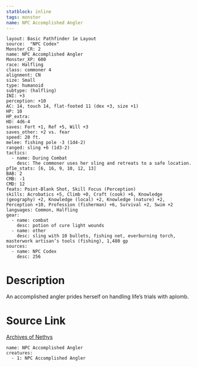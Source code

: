 ```yaml
---
statblock: inline
tags: monster
name: NPC Accomplished Angler
---
```

```statblock
layout: Basic Pathfinder 1e Layout
source:  "NPC Codex"
Monster_CR: 2
name: NPC Accomplished Angler
Monster_XP: 600
race: Halfling
class: commoner 4
alignment: CN
size: Small
type: humanoid
subtype: (halfling)
INI: +3
perception: +10
AC: 14, touch 14, flat-footed 11 (dex +3, size +1)
HP: 10
HP_extra: 
HD: 4d6-4
saves: Fort +1, Ref +5, Will +3
saves_other: +2 vs. fear
speed: 20 ft.
melee: fishing pole -3 (1d4-2)
ranged: sling +6 (1d3-2)
tactics:
  - name: During Combat
    desc: The commoner uses her sling and retreats to a safe location.
pf1e_stats: [6, 16, 9, 10, 12, 13]
BAB: 2
CMB: -1
CMD: 12
feats: Point-Blank Shot, Skill Focus (Perception)
skills: Acrobatics +5, Climb +0, Craft (cook) +6, Knowledge (geography) +2, Knowledge (local) +2, Knowledge (nature) +2, Perception +10, Profession (fisherman) +6, Survival +2, Swim +2
languages: Common, Halfling
gear:
  - name: combat
    desc: potion of cure light wounds
  - name: other
    desc: sling with 10 bullets, fishing net, everburning torch, masterwork artisan’s tools (fishing), 1,480 gp
sources:
  - name: NPC Codex
    desc: 256
```
# Description
An accomplished angler prides herself on handling life’s trials with aplomb.
# Source Link
[Archives of Nethys](https://aonprd.com/NPCDisplay.aspx?ItemName=Accomplished%20Angler)
```encounter-table
name: NPC Accomplished Angler
creatures:
  - 1: NPC Accomplished Angler
```
